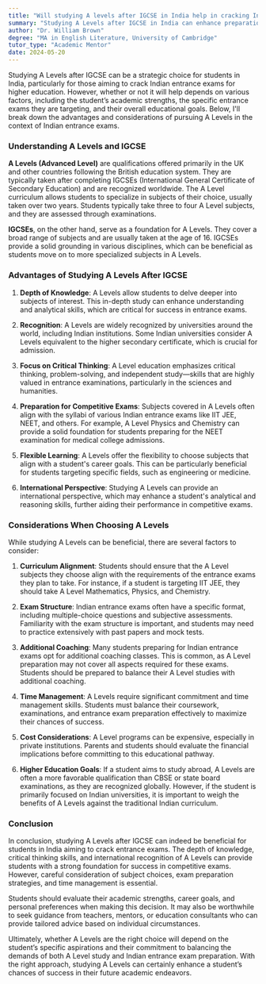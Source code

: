```yaml
---
title: "Will studying A levels after IGCSE in India help in cracking Indian entrance exams?"
summary: "Studying A Levels after IGCSE in India can enhance preparation for entrance exams, but success depends on individual strengths and goals."
author: "Dr. William Brown"
degree: "MA in English Literature, University of Cambridge"
tutor_type: "Academic Mentor"
date: 2024-05-20
---
```


Studying A Levels after IGCSE can be a strategic choice for students in India, particularly for those aiming to crack Indian entrance exams for higher education. However, whether or not it will help depends on various factors, including the student’s academic strengths, the specific entrance exams they are targeting, and their overall educational goals. Below, I'll break down the advantages and considerations of pursuing A Levels in the context of Indian entrance exams.

### Understanding A Levels and IGCSE

**A Levels (Advanced Level)** are qualifications offered primarily in the UK and other countries following the British education system. They are typically taken after completing IGCSEs (International General Certificate of Secondary Education) and are recognized worldwide. The A Level curriculum allows students to specialize in subjects of their choice, usually taken over two years. Students typically take three to four A Level subjects, and they are assessed through examinations.

**IGCSEs**, on the other hand, serve as a foundation for A Levels. They cover a broad range of subjects and are usually taken at the age of 16. IGCSEs provide a solid grounding in various disciplines, which can be beneficial as students move on to more specialized subjects in A Levels.

### Advantages of Studying A Levels After IGCSE

1. **Depth of Knowledge**: A Levels allow students to delve deeper into subjects of interest. This in-depth study can enhance understanding and analytical skills, which are critical for success in entrance exams.

2. **Recognition**: A Levels are widely recognized by universities around the world, including Indian institutions. Some Indian universities consider A Levels equivalent to the higher secondary certificate, which is crucial for admission.

3. **Focus on Critical Thinking**: A Level education emphasizes critical thinking, problem-solving, and independent study—skills that are highly valued in entrance examinations, particularly in the sciences and humanities.

4. **Preparation for Competitive Exams**: Subjects covered in A Levels often align with the syllabi of various Indian entrance exams like IIT JEE, NEET, and others. For example, A Level Physics and Chemistry can provide a solid foundation for students preparing for the NEET examination for medical college admissions.

5. **Flexible Learning**: A Levels offer the flexibility to choose subjects that align with a student's career goals. This can be particularly beneficial for students targeting specific fields, such as engineering or medicine.

6. **International Perspective**: Studying A Levels can provide an international perspective, which may enhance a student's analytical and reasoning skills, further aiding their performance in competitive exams.

### Considerations When Choosing A Levels

While studying A Levels can be beneficial, there are several factors to consider:

1. **Curriculum Alignment**: Students should ensure that the A Level subjects they choose align with the requirements of the entrance exams they plan to take. For instance, if a student is targeting IIT JEE, they should take A Level Mathematics, Physics, and Chemistry.

2. **Exam Structure**: Indian entrance exams often have a specific format, including multiple-choice questions and subjective assessments. Familiarity with the exam structure is important, and students may need to practice extensively with past papers and mock tests.

3. **Additional Coaching**: Many students preparing for Indian entrance exams opt for additional coaching classes. This is common, as A Level preparation may not cover all aspects required for these exams. Students should be prepared to balance their A Level studies with additional coaching.

4. **Time Management**: A Levels require significant commitment and time management skills. Students must balance their coursework, examinations, and entrance exam preparation effectively to maximize their chances of success.

5. **Cost Considerations**: A Level programs can be expensive, especially in private institutions. Parents and students should evaluate the financial implications before committing to this educational pathway.

6. **Higher Education Goals**: If a student aims to study abroad, A Levels are often a more favorable qualification than CBSE or state board examinations, as they are recognized globally. However, if the student is primarily focused on Indian universities, it is important to weigh the benefits of A Levels against the traditional Indian curriculum.

### Conclusion

In conclusion, studying A Levels after IGCSE can indeed be beneficial for students in India aiming to crack entrance exams. The depth of knowledge, critical thinking skills, and international recognition of A Levels can provide students with a strong foundation for success in competitive exams. However, careful consideration of subject choices, exam preparation strategies, and time management is essential.

Students should evaluate their academic strengths, career goals, and personal preferences when making this decision. It may also be worthwhile to seek guidance from teachers, mentors, or education consultants who can provide tailored advice based on individual circumstances.

Ultimately, whether A Levels are the right choice will depend on the student’s specific aspirations and their commitment to balancing the demands of both A Level study and Indian entrance exam preparation. With the right approach, studying A Levels can certainly enhance a student’s chances of success in their future academic endeavors.
    